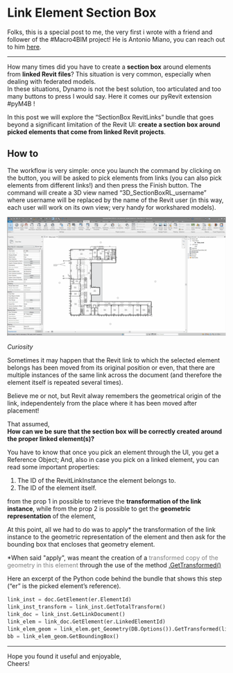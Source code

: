 <!-- {
"createdAt": "Jul 18, 2021",
"title": "Link Element Section Box",
"tags": ["Revit API", "Python", "pyM4B"],
"votes": 0,
"views": 946,
"published": true
} -->

# Link Element Section Box

Folks, this is a special post to me, the very first i wrote with a friend and follower of the #Macro4BIM project! He is Antonio Miano, you can reach out to him [here](https://www.linkedin.com/in/antonio-miano/).

---

How many times did you have to create a **section box** around elements from **linked Revit files**? This situation is very common, especially when dealing with federated models.<br />
In these situations, Dynamo is not the best solution, too articulated and too many buttons to press I would say. Here it comes our pyRevit extension #pyM4B !

In this post we will explore the “SectionBox RevitLinks” bundle that goes beyond a significant limitation of the Revit UI: **create a section box around picked elements that come from linked Revit projects**.

## How to

The workflow is very simple: once you launch the command by clicking on the button, you will be asked to pick elements from links (you can also pick elements from different links!) and then press the Finish button. The command will create a 3D view named “3D_SectionBoxRL_username” where username will be replaced by the name of the Revit user (in this way, each user will work on its own view; very handy for workshared models).

![](./media/section-box-linked-files.gif)

_Curiosity_

Sometimes it may happen that the Revit link to which the selected element belongs has been moved from its original position or even, that there are multiple instances of the same link across the document (and therefore the element itself is repeated several times).

Believe me or not, but Revit alway remembers the geometrical origin of the link, independentely from the place where it has been moved after placement!

That assumed, <br />
**How can we be sure that the section box will be correctly created around the proper linked element(s)?**

You have to know that once you pick an element through the UI, you get a Reference Object; And, also in case you pick on a linked element, you can read some important properties:

1. The ID of the RevitLinkInstance the element belongs to.
2. The ID of the element itself.

from the prop 1 in possible to retrieve the **transformation of the link instance**, while from the prop 2 is possible to get the **geometric representation** of the element,

At this point, all we had to do was to apply\* the transformation of the link instance to the geometric representation of the element and then ask for the bounding box that encloses that geometry element.

\*When said "apply", was meant the creation of a <span style="color: grey">transformed copy of the geometry in this element</span> through the use of the method [.GetTransformed()](https://apidocs.co/apps/revit/2022/549182ac-29d1-1482-efff-6ab0a8525227.htm)

Here an excerpt of the Python code behind the bundle that shows this step (“er” is the picked element’s reference).

```python
link_inst = doc.GetElement(er.ElementId)
link_inst_transform = link_inst.GetTotalTransform()
link_doc = link_inst.GetLinkDocument()
link_elem = link_doc.GetElement(er.LinkedElementId)
link_elem_geom = link_elem.get_Geometry(DB.Options()).GetTransformed(link_inst_transform)
bb = link_elem_geom.GetBoundingBox()
```

---

Hope you found it useful and enjoyable, <br />
Cheers!
